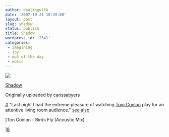```yaml
---
author: dealingwith
date: '2007-10-21 10:49:00'
layout: post
slug: shadow
status: publish
title: Shadow
wordpress_id: '2341'
categories:
 - imagining
 - joy
 - mp3 of the day
 - music
---
```


[![][1]][2]

[Shadow][3]

Originally uploaded by [carissabyers][4]

[#][5] "Last night I had the extreme pleasure of watching [Tom Conlon][6] play
for an attentive living room audience." [see also][7]

[Ton Conlon - Birds Fly (Acoustic Mix)

][8]

   [1]: http://farm3.static.flickr.com/2126/1609275989_5c0f519f50_m.jpg

   [2]: http://www.flickr.com/photos/carissabyers/1609275989/ (photo sharing)

   [3]: http://www.flickr.com/photos/carissabyers/1609275989/

   [4]: http://www.flickr.com/people/carissabyers/

   [5]: http://carissabyers.blogspot.com/2007/10/tom-conlon-with-excessive-use-of.html

   [6]: http://www.myspace.com/tomconlonmusic

   [7]: http://twitter.com/theyblinked/statuses/344051402

   [8]: http://danielsjourney.com/blog/files/2007/10/11%20Birds%20Fly-Acoustic%20Mix.mp3

